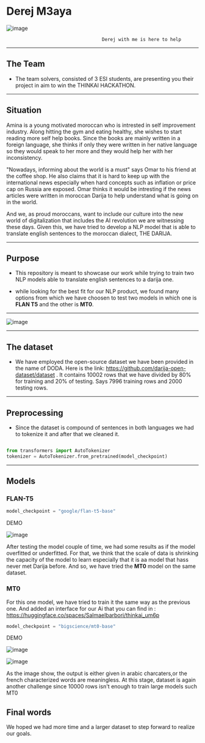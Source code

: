 # Derej M3aya
![image](https://user-images.githubusercontent.com/132778772/236659379-4cc5c906-592a-4d08-be3d-1c63e52bcfa3.png)


                                       Derej with me is here to help 

---

## The Team

- The team solvers, consisted of 3 ESI students, are presenting you their project in aim to win the THINKAI HACKATHON.

---

## Situation

Amina is a young motivated moroccan who is intrested in self improvement industry. Along hitting the gym and eating healthy, she wishes to start reading more self help books. Since the books are mainly written in a foreign language, she thinks if only they were written in her native language so they would speak to her more and they would help her with her inconsistency.

"Nowadays, informing about the world is a must" says Omar to his friend at the coffee shop. He also claims that it is hard to keep up with the international news especially when hard concepts such as inflation or price cap on Russia are exposed. Omar thinks it would be intresting if the news articles were written in moroccan Darija to help understand what is going on in the world.

And we, as proud moroccans, want to include our culture into the new world of digitalization that includes the AI revolution we are witnessing these days. Given this, we have tried to develop a NLP model that is able to translate english sentences to the moroccan dialect, THE DARIJA.

---

## Purpose

- This repository is meant to showcase our work while trying to train two NLP models able to translate english sentences to a darija one.

- while looking for the best fit for our NLP product, we found many options from which we have choosen to test two models in which one is **FLAN T5** and the other is **MT0**.

---


![image](https://user-images.githubusercontent.com/132778772/236660548-c2cbaa45-cc7a-499c-83df-2e69a9934b01.png)



---

## The dataset

- We have employed the open-source dataset we have been provided in the name of DODA. Here is the link: https://github.com/darija-open-dataset/dataset .
It contains 10002 rows that we have divided by 80% for training and 20% of testing. Says 7996 training rows and 2000 testing rows.
 
---

## Preprocessing

- Since the dataset is compound of sentences in both languages we had to tokenize it and after that we cleaned it.

```Python

from transformers import AutoTokenizer
tokenizer = AutoTokenizer.from_pretrained(model_checkpoint)
```

---

## Models
### FLAN-T5

```Python 
model_checkpoint = "google/flan-t5-base"
```
DEMO

![image](https://user-images.githubusercontent.com/132778772/236659769-baed4c91-a737-44a1-91f3-7c9ac1ee2a46.png)

After testing the model couple of time, we had some results as if the model overfitted or underfitted. For that, we think that the scale of data is shrinking the capacity of the model to learn especially that it is aa model that hass never met Darija before. And so, we have tried the **MT0** model on the same dataset.

### MT0

For this one model, we have tried to train it the same way as the previous one. And added an interface for our Ai  that you can find in : https://huggingface.co/spaces/Salmaelbarbori/thinkai_um6p

```Python
model_checkpoint = "bigscience/mt0-base"
```
DEMO

![image](https://user-images.githubusercontent.com/132778772/236659787-663f9b39-2b16-496e-99bc-edd4c7798eb4.png)

![image](https://user-images.githubusercontent.com/132778772/236659878-c101326f-41a1-4b00-be97-f4fbae930c64.png)

As the image show, the output is either given in arabic charcaters,or the french characterized words are meaningless. At this stage, dataset is again another challenge since 10000 rows isn't enough to train large models such MT0 

## Final words
We hoped we had more time and a larger dataset to step forward to realize our goals.



